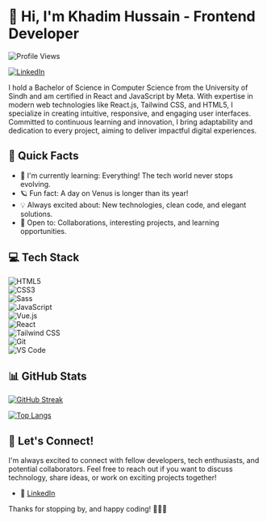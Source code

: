 # 👋 Hi, I'm Khadim Hussain - Frontend Developer

![Profile Views](https://komarev.com/ghpvc/?username=khadimhussain99&label=Profile%20views&color=0e75b6&style=flat)
<!--  [![Website](https://img.shields.io/badge/Website-khadimhussain99.netlify.app-blue?style=flat&logo=google-chrome)](https://khadimhussain99.netlify.app/) -->
[![LinkedIn](https://img.shields.io/badge/LinkedIn-Connect-blue?style=flat&logo=linkedin)](https://www.linkedin.com/in/khadimhussain99)

I hold a Bachelor of Science in Computer Science from the University of Sindh and am certified in React and JavaScript by Meta. With expertise in modern web technologies like React.js, Tailwind CSS, and HTML5, I specialize in creating intuitive, responsive, and engaging user interfaces. Committed to continuous learning and innovation, I bring adaptability and dedication to every project, aiming to deliver impactful digital experiences.

## 🚀 Quick Facts

- 🌱 I'm currently learning: Everything! The tech world never stops evolving.
- 🪐 Fun fact: A day on Venus is longer than its year!
- 💡 Always excited about: New technologies, clean code, and elegant solutions.
- 🤝 Open to: Collaborations, interesting projects, and learning opportunities.

## 💻 Tech Stack

![HTML5](https://img.shields.io/badge/-HTML5-E34F26?style=flat&logo=html5&logoColor=white)  
![CSS3](https://img.shields.io/badge/-CSS3-1572B6?style=flat&logo=css3)  
![Sass](https://img.shields.io/badge/-Sass-CC6699?style=flat&logo=sass&logoColor=white)  
![JavaScript](https://img.shields.io/badge/-JavaScript-F7DF1E?style=flat&logo=javascript&logoColor=black)  
![Vue.js](https://img.shields.io/badge/-Vue.js-4FC08D?style=flat&logo=vue.js&logoColor=white)  
![React](https://img.shields.io/badge/-React-61DAFB?style=flat&logo=react&logoColor=black)  
![Tailwind CSS](https://img.shields.io/badge/-TailwindCSS-38B2AC?style=flat&logo=tailwind-css&logoColor=white)  
![Git](https://img.shields.io/badge/-Git-F05032?style=flat&logo=git&logoColor=white)  
![VS Code](https://img.shields.io/badge/-VS%20Code-007ACC?style=flat&logo=visual-studio-code&logoColor=white)  

## 📊 GitHub Stats

[![GitHub Streak](https://github-readme-streak-stats.herokuapp.com?user=khadimhussain99&theme=tokyonight&date_format=M%20j%5B%2C%20Y%5D)](https://git.io/streak-stats)

[![Top Langs](https://github-readme-stats.vercel.app/api/top-langs/?username=khadimhussain99&layout=compact&theme=tokyonight)](https://github.com/anuraghazra/github-readme-stats)

## 🤝 Let's Connect!

I'm always excited to connect with fellow developers, tech enthusiasts, and potential collaborators. Feel free to reach out if you want to discuss technology, share ideas, or work on exciting projects together!

- 💼 [LinkedIn](https://www.linkedin.com/in/khadimhussain99)

Thanks for stopping by, and happy coding! 👨‍💻✨
